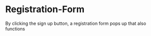# Registration-Form
By clicking the sign up button, a registration form pops up that also functions
